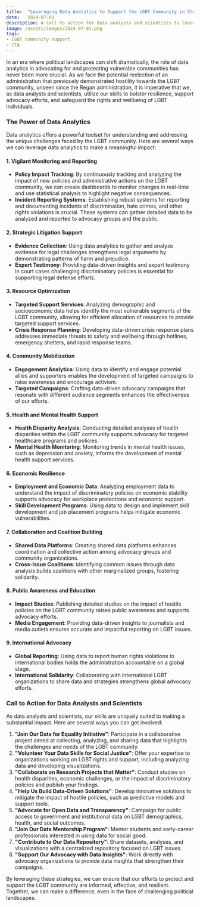 ```yaml
---
title:  "Leveraging Data Analytics to Support the LGBT Community in Challenging Times"
date:   2024-07-01
description: A call to action for data analysts and scientists to leverage their skills in support of the LGBT community during challenging times.
image: /assets/images/2024-07-01.png
tags: 
- LGBT community support
- CTA  
---
```


<!-- Google tag (gtag.js) -->
<script async src="https://www.googletagmanager.com/gtag/js?id=G-7WZFJ98W4K"></script>
<script>
  window.dataLayer = window.dataLayer || [];
  function gtag(){dataLayer.push(arguments);}
  gtag('js', new Date());

  gtag('config', 'G-7WZFJ98W4K');
</script>

In an era where political landscapes can shift dramatically, the role of data analytics in advocating for and protecting vulnerable communities has never been more crucial. As we face the potential reelection of an administration that previously demonstrated hostility towards the LGBT community, unseen since the Regan administration, it is imperative that we, as data analysts and scientists, utilize our skills to bolster resilience, support advocacy efforts, and safeguard the rights and wellbeing of LGBT individuals.

### The Power of Data Analytics

Data analytics offers a powerful toolset for understanding and addressing the unique challenges faced by the LGBT community. Here are several ways we can leverage data analytics to make a meaningful impact:

#### 1. **Vigilant Monitoring and Reporting**
- **Policy Impact Tracking**: By continuously tracking and analyzing the impact of new policies and administrative actions on the LGBT community, we can create dashboards to monitor changes in real-time and use statistical analysis to highlight negative consequences.
- **Incident Reporting Systems**: Establishing robust systems for reporting and documenting incidents of discrimination, hate crimes, and other rights violations is crucial. These systems can gather detailed data to be analyzed and reported to advocacy groups and the public.

#### 2. **Strategic Litigation Support**
- **Evidence Collection**: Using data analytics to gather and analyze evidence for legal challenges strengthens legal arguments by demonstrating patterns of harm and prejudice.
- **Expert Testimony**: Providing data-driven insights and expert testimony in court cases challenging discriminatory policies is essential for supporting legal defense efforts.

#### 3. **Resource Optimization**
- **Targeted Support Services**: Analyzing demographic and socioeconomic data helps identify the most vulnerable segments of the LGBT community, allowing for efficient allocation of resources to provide targeted support services.
- **Crisis Response Planning**: Developing data-driven crisis response plans addresses immediate threats to safety and wellbeing through hotlines, emergency shelters, and rapid response teams.

#### 4. **Community Mobilization**
- **Engagement Analytics**: Using data to identify and engage potential allies and supporters enables the development of targeted campaigns to raise awareness and encourage activism.
- **Targeted Campaigns**: Crafting data-driven advocacy campaigns that resonate with different audience segments enhances the effectiveness of our efforts.

#### 5. **Health and Mental Health Support**
- **Health Disparity Analysis**: Conducting detailed analyses of health disparities within the LGBT community supports advocacy for targeted healthcare programs and policies.
- **Mental Health Monitoring**: Monitoring trends in mental health issues, such as depression and anxiety, informs the development of mental health support services.

#### 6. **Economic Resilience**
- **Employment and Economic Data**: Analyzing employment data to understand the impact of discriminatory policies on economic stability supports advocacy for workplace protections and economic support.
- **Skill Development Programs**: Using data to design and implement skill development and job placement programs helps mitigate economic vulnerabilities.

#### 7. **Collaboration and Coalition Building**
- **Shared Data Platforms**: Creating shared data platforms enhances coordination and collective action among advocacy groups and community organizations.
- **Cross-Issue Coalitions**: Identifying common issues through data analysis builds coalitions with other marginalized groups, fostering solidarity.

#### 8. **Public Awareness and Education**
- **Impact Studies**: Publishing detailed studies on the impact of hostile policies on the LGBT community raises public awareness and supports advocacy efforts.
- **Media Engagement**: Providing data-driven insights to journalists and media outlets ensures accurate and impactful reporting on LGBT issues.

#### 9. **International Advocacy**
- **Global Reporting**: Using data to report human rights violations to international bodies holds the administration accountable on a global stage.
- **International Solidarity**: Collaborating with international LGBT organizations to share data and strategies strengthens global advocacy efforts.

### Call to Action for Data Analysts and Scientists

As data analysts and scientists, our skills are uniquely suited to making a substantial impact. Here are several ways you can get involved:

1. **"Join Our Data for Equality Initiative"**: Participate in a collaborative project aimed at collecting, analyzing, and sharing data that highlights the challenges and needs of the LGBT community.
2. **"Volunteer Your Data Skills for Social Justice"**: Offer your expertise to organizations working on LGBT rights and support, including analyzing data and developing visualizations.
3. **"Collaborate on Research Projects that Matter"**: Conduct studies on health disparities, economic challenges, or the impact of discriminatory policies and publish your findings.
4. **"Help Us Build Data-Driven Solutions"**: Develop innovative solutions to mitigate the impact of hostile policies, such as predictive models and support tools.
5. **"Advocate for Open Data and Transparency"**: Campaign for public access to government and institutional data on LGBT demographics, health, and social outcomes.
6. **"Join Our Data Mentorship Program"**: Mentor students and early-career professionals interested in using data for social good.
7. **"Contribute to Our Data Repository"**: Share datasets, analyses, and visualizations with a centralized repository focused on LGBT issues.
8. **"Support Our Advocacy with Data Insights"**: Work directly with advocacy organizations to provide data insights that strengthen their campaigns.

By leveraging these strategies, we can ensure that our efforts to protect and support the LGBT community are informed, effective, and resilient. Together, we can make a difference, even in the face of challenging political landscapes.
